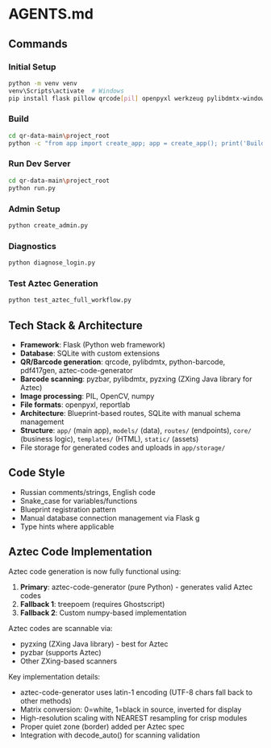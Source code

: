 # AGENTS.md

## Commands

### Initial Setup
```bash
python -m venv venv
venv\Scripts\activate  # Windows
pip install flask pillow qrcode[pil] openpyxl werkzeug pylibdmtx-windows opencv-python pdf417gen barcode python-python-barcode pyzbar pdf417decoder pyzxing reportlab python-dateutil pylibdmtx python-barcode pdf417gen numpy aztec-code-generator
```

### Build
```bash
cd qr-data-main\project_root
python -c "from app import create_app; app = create_app(); print('Build successful')"
```

### Run Dev Server
```bash
cd qr-data-main\project_root
python run.py
```

### Admin Setup
```bash
python create_admin.py
```

### Diagnostics
```bash
python diagnose_login.py
```

### Test Aztec Generation
```bash
python test_aztec_full_workflow.py
```

## Tech Stack & Architecture
- **Framework**: Flask (Python web framework)
- **Database**: SQLite with custom extensions
- **QR/Barcode generation**: qrcode, pylibdmtx, python-barcode, pdf417gen, aztec-code-generator
- **Barcode scanning**: pyzbar, pylibdmtx, pyzxing (ZXing Java library for Aztec)
- **Image processing**: PIL, OpenCV, numpy
- **File formats**: openpyxl, reportlab
- **Architecture**: Blueprint-based routes, SQLite with manual schema management
- **Structure**: `app/` (main app), `models/` (data), `routes/` (endpoints), `core/` (business logic), `templates/` (HTML), `static/` (assets)
- File storage for generated codes and uploads in `app/storage/`

## Code Style
- Russian comments/strings, English code
- Snake_case for variables/functions
- Blueprint registration pattern
- Manual database connection management via Flask g
- Type hints where applicable

## Aztec Code Implementation
Aztec code generation is now fully functional using:
1. **Primary**: aztec-code-generator (pure Python) - generates valid Aztec codes
2. **Fallback 1**: treepoem (requires Ghostscript) 
3. **Fallback 2**: Custom numpy-based implementation

Aztec codes are scannable via:
- pyzxing (ZXing Java library) - best for Aztec
- pyzbar (supports Aztec)
- Other ZXing-based scanners

Key implementation details:
- aztec-code-generator uses latin-1 encoding (UTF-8 chars fall back to other methods)
- Matrix conversion: 0=white, 1=black in source, inverted for display
- High-resolution scaling with NEAREST resampling for crisp modules
- Proper quiet zone (border) added per Aztec spec
- Integration with decode_auto() for scanning validation
